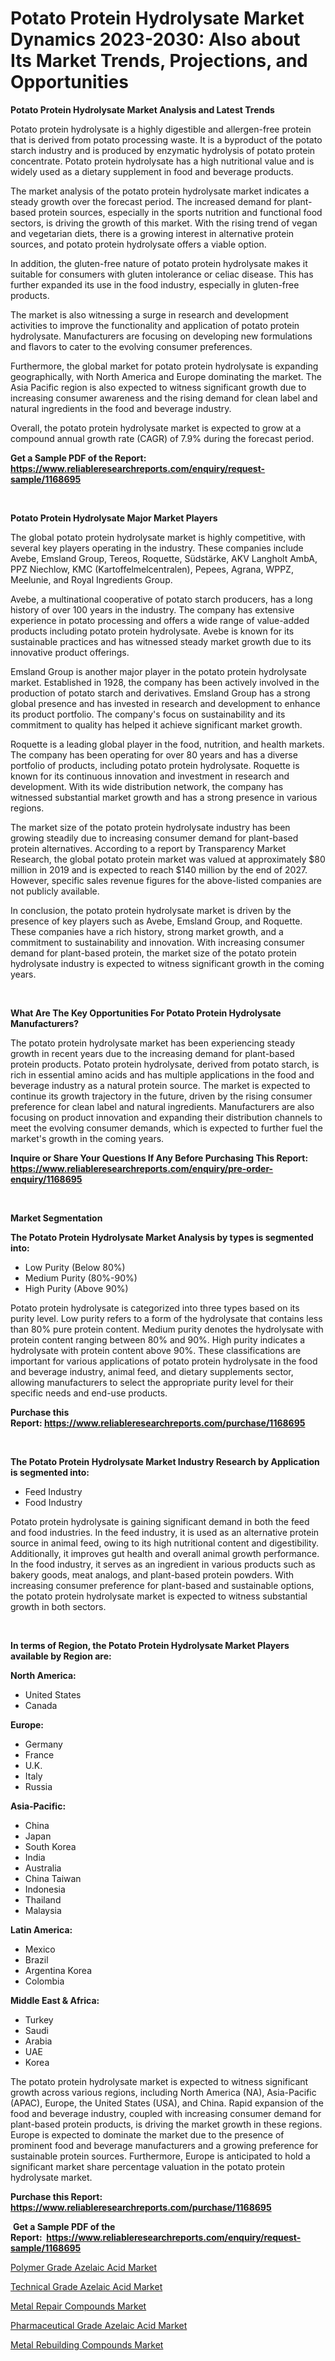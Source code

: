 <p><h1>Potato Protein Hydrolysate Market Dynamics 2023-2030: Also about Its Market Trends, Projections, and Opportunities</h1></p><p><strong>Potato Protein Hydrolysate Market Analysis and Latest Trends</strong></p>
<p><p>Potato protein hydrolysate is a highly digestible and allergen-free protein that is derived from potato processing waste. It is a byproduct of the potato starch industry and is produced by enzymatic hydrolysis of potato protein concentrate. Potato protein hydrolysate has a high nutritional value and is widely used as a dietary supplement in food and beverage products.</p><p>The market analysis of the potato protein hydrolysate market indicates a steady growth over the forecast period. The increased demand for plant-based protein sources, especially in the sports nutrition and functional food sectors, is driving the growth of this market. With the rising trend of vegan and vegetarian diets, there is a growing interest in alternative protein sources, and potato protein hydrolysate offers a viable option.</p><p>In addition, the gluten-free nature of potato protein hydrolysate makes it suitable for consumers with gluten intolerance or celiac disease. This has further expanded its use in the food industry, especially in gluten-free products.</p><p>The market is also witnessing a surge in research and development activities to improve the functionality and application of potato protein hydrolysate. Manufacturers are focusing on developing new formulations and flavors to cater to the evolving consumer preferences.</p><p>Furthermore, the global market for potato protein hydrolysate is expanding geographically, with North America and Europe dominating the market. The Asia Pacific region is also expected to witness significant growth due to increasing consumer awareness and the rising demand for clean label and natural ingredients in the food and beverage industry.</p><p>Overall, the potato protein hydrolysate market is expected to grow at a compound annual growth rate (CAGR) of 7.9% during the forecast period.</p></p>
<p><strong>Get a Sample PDF of the Report:&nbsp; <a href="https://www.reliableresearchreports.com/enquiry/request-sample/1168695">https://www.reliableresearchreports.com/enquiry/request-sample/1168695</a></strong></p>
<p>&nbsp;</p>
<p><strong>Potato Protein Hydrolysate Major Market Players</strong></p>
<p><p>The global potato protein hydrolysate market is highly competitive, with several key players operating in the industry. These companies include Avebe, Emsland Group, Tereos, Roquette, Südstärke, AKV Langholt AmbA, PPZ Niechlow, KMC (Kartoffelmelcentralen), Pepees, Agrana, WPPZ, Meelunie, and Royal Ingredients Group.</p><p>Avebe, a multinational cooperative of potato starch producers, has a long history of over 100 years in the industry. The company has extensive experience in potato processing and offers a wide range of value-added products including potato protein hydrolysate. Avebe is known for its sustainable practices and has witnessed steady market growth due to its innovative product offerings.</p><p>Emsland Group is another major player in the potato protein hydrolysate market. Established in 1928, the company has been actively involved in the production of potato starch and derivatives. Emsland Group has a strong global presence and has invested in research and development to enhance its product portfolio. The company's focus on sustainability and its commitment to quality has helped it achieve significant market growth.</p><p>Roquette is a leading global player in the food, nutrition, and health markets. The company has been operating for over 80 years and has a diverse portfolio of products, including potato protein hydrolysate. Roquette is known for its continuous innovation and investment in research and development. With its wide distribution network, the company has witnessed substantial market growth and has a strong presence in various regions.</p><p>The market size of the potato protein hydrolysate industry has been growing steadily due to increasing consumer demand for plant-based protein alternatives. According to a report by Transparency Market Research, the global potato protein market was valued at approximately $80 million in 2019 and is expected to reach $140 million by the end of 2027. However, specific sales revenue figures for the above-listed companies are not publicly available.</p><p>In conclusion, the potato protein hydrolysate market is driven by the presence of key players such as Avebe, Emsland Group, and Roquette. These companies have a rich history, strong market growth, and a commitment to sustainability and innovation. With increasing consumer demand for plant-based protein, the market size of the potato protein hydrolysate industry is expected to witness significant growth in the coming years.</p></p>
<p>&nbsp;</p>
<p><strong>What Are The Key Opportunities For Potato Protein Hydrolysate Manufacturers?</strong></p>
<p><p>The potato protein hydrolysate market has been experiencing steady growth in recent years due to the increasing demand for plant-based protein products. Potato protein hydrolysate, derived from potato starch, is rich in essential amino acids and has multiple applications in the food and beverage industry as a natural protein source. The market is expected to continue its growth trajectory in the future, driven by the rising consumer preference for clean label and natural ingredients. Manufacturers are also focusing on product innovation and expanding their distribution channels to meet the evolving consumer demands, which is expected to further fuel the market's growth in the coming years.</p></p>
<p><strong>Inquire or Share Your Questions If Any Before Purchasing This Report: <a href="https://www.reliableresearchreports.com/enquiry/pre-order-enquiry/1168695">https://www.reliableresearchreports.com/enquiry/pre-order-enquiry/1168695</a></strong></p>
<p>&nbsp;</p>
<p><strong>Market Segmentation</strong></p>
<p><strong>The Potato Protein Hydrolysate Market Analysis by types is segmented into:</strong></p>
<p><ul><li>Low Purity (Below 80%)</li><li>Medium Purity (80%-90%)</li><li>High Purity (Above 90%)</li></ul></p>
<p><p>Potato protein hydrolysate is categorized into three types based on its purity level. Low purity refers to a form of the hydrolysate that contains less than 80% pure protein content. Medium purity denotes the hydrolysate with protein content ranging between 80% and 90%. High purity indicates a hydrolysate with protein content above 90%. These classifications are important for various applications of potato protein hydrolysate in the food and beverage industry, animal feed, and dietary supplements sector, allowing manufacturers to select the appropriate purity level for their specific needs and end-use products.</p></p>
<p><strong>Purchase this Report:&nbsp;<a href="https://www.reliableresearchreports.com/purchase/1168695">https://www.reliableresearchreports.com/purchase/1168695</a></strong></p>
<p>&nbsp;</p>
<p><strong>The Potato Protein Hydrolysate Market Industry Research by Application is segmented into:</strong></p>
<p><ul><li>Feed Industry</li><li>Food Industry</li></ul></p>
<p><p>Potato protein hydrolysate is gaining significant demand in both the feed and food industries. In the feed industry, it is used as an alternative protein source in animal feed, owing to its high nutritional content and digestibility. Additionally, it improves gut health and overall animal growth performance. In the food industry, it serves as an ingredient in various products such as bakery goods, meat analogs, and plant-based protein powders. With increasing consumer preference for plant-based and sustainable options, the potato protein hydrolysate market is expected to witness substantial growth in both sectors.</p></p>
<p>&nbsp;</p>
<p><strong>In terms of Region, the Potato Protein Hydrolysate Market Players available by Region are:</strong></p>
<p>
    <p> <strong> North America: </strong>
        <ul>
            <li>United States</li>
            <li>Canada</li>
        </ul>
        </p> 
    <p> <strong> Europe: </strong>
        <ul>
            <li>Germany</li>
            <li>France</li>
            <li>U.K.</li>
            <li>Italy</li>
            <li>Russia</li>
        </ul>
        </p> 
    <p> <strong> Asia-Pacific: </strong>
        <ul>
            <li>China</li>
            <li>Japan</li>
            <li>South Korea</li>
            <li>India</li>
            <li>Australia</li>
            <li>China Taiwan</li>
            <li>Indonesia</li>
            <li>Thailand</li>
            <li>Malaysia</li>
        </ul>
        </p> 
    <p> <strong> Latin America: </strong>
        <ul>
            <li>Mexico</li>
            <li>Brazil</li>
            <li>Argentina Korea</li>
            <li>Colombia</li>
        </ul>
        </p> 
    <p> <strong> Middle East & Africa: </strong>
        <ul>
            <li>Turkey</li>
            <li>Saudi</li>
            <li>Arabia</li>
            <li>UAE</li>
            <li>Korea</li>
        </ul>
    </p>
    </p>
<p><p>The potato protein hydrolysate market is expected to witness significant growth across various regions, including North America (NA), Asia-Pacific (APAC), Europe, the United States (USA), and China. Rapid expansion of the food and beverage industry, coupled with increasing consumer demand for plant-based protein products, is driving the market growth in these regions. Europe is expected to dominate the market due to the presence of prominent food and beverage manufacturers and a growing preference for sustainable protein sources. Furthermore, Europe is anticipated to hold a significant market share percentage valuation in the potato protein hydrolysate market.</p></p>
<p><strong>Purchase this Report: <a href="https://www.reliableresearchreports.com/purchase/1168695">https://www.reliableresearchreports.com/purchase/1168695</a></strong></p>
<p>&nbsp;<strong>Get a Sample PDF of the Report:&nbsp;&nbsp;<a href="https://www.reliableresearchreports.com/enquiry/request-sample/1168695">https://www.reliableresearchreports.com/enquiry/request-sample/1168695</a></strong></p>
<p><strong></strong></p>
<p><p><a href="https://medium.com/@edenkrajcik/polymer-grade-azelaic-acid-market-focuses-on-market-share-size-and-projected-forecast-till-2030-5ecb852a0c82">Polymer Grade Azelaic Acid Market</a></p><p><a href="https://medium.com/@jasperkuhic2023/technical-grade-azelaic-acid-market-trends-and-market-analysis-forecasted-for-period-2023-2030-c7b9cfb3fe0d">Technical Grade Azelaic Acid Market</a></p><p><a href="https://medium.com/@pauladams6h/metal-repair-compounds-market-the-key-to-successful-business-strategy-forecast-till-2030-552be31d15d9">Metal Repair Compounds Market</a></p><p><a href="https://medium.com/@nicosmitham/pharmaceutical-grade-azelaic-acid-market-competitive-analysis-market-trends-and-forecast-to-2030-68a08ead66b0">Pharmaceutical Grade Azelaic Acid Market</a></p><p><a href="https://medium.com/@queenlittle95/metal-rebuilding-compounds-market-comprehensive-assessment-by-type-application-and-geography-1ecadbc7d8b1">Metal Rebuilding Compounds Market</a></p></p>